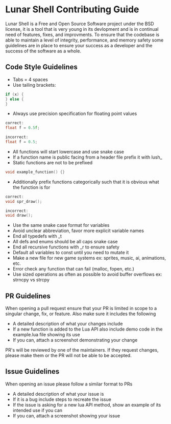 # Lunar Shell Contributing Guide

Lunar Shell is a Free and Open Source Software project under the BSD license, it is a tool that is very young in its devlopment and is in continual need of features, fixes, and improvments. To ensure that the codebase is able to maintain a level of integrity, performance, and memory safety some guidelines are in place to ensure your success as a developer and the success of the software as a whole.

## Code Style Guidelines

- Tabs = 4 spaces
- Use tailing brackets:
```C
if (x) {
} else {
}
```
- Always use precision specification for floating point values
```C
correct:
float f = 0.5f;

incorrect:
float f = 0.5;
```
- All functions will start lowercase and use snake case
- If a function name is public facing from a header file prefix it with lush_
- Static functions are not to be prefixed
```C
void example_function() {}
```
- Additionally prefix functions categorically such that it is obvious what the function is for
```C
correct:
void spr_draw();

incorrect:
void draw();
```
- Use the same snake case format for variables
- Avoid unclear abbreviation, favor more explicit variable names
- End all typedefs with _t
- All defs and enums should be all caps snake case
- End all recursive functions with _r to ensure safety
- Default all variables to const until you need to mutate it
- Make a new file for new game systems ex: sprites, music, ai, animations, etc.
- Error check any function that can fail (malloc, fopen, etc.)
- Use sized operations as often as possible to avoid buffer overflows ex: strncpy vs strcpy

## PR Guidelines

When opening a pull request ensure that your PR is limited in scope to a singular change, fix, or feature. Also make sure it includes the following

- A detailed description of what your changes include
- If a new function is added to the Lua API also include demo code in the example.lua file showing its use
- If you can, attach a screenshot demonstrating your change

PR's will be reviewed by one of the maintainers. If they request changes, please make them or the PR will not be able to be accepted.

## Issue Guidelines

When opening an issue please follow a similar format to PRs

- A detailed description of what your issue is
- If it is a bug include steps to recreate the issue
- If the issue is asking for a new lua API method, show an example of its intended use if you can
- If you can, attach a screenshot showing your issue

